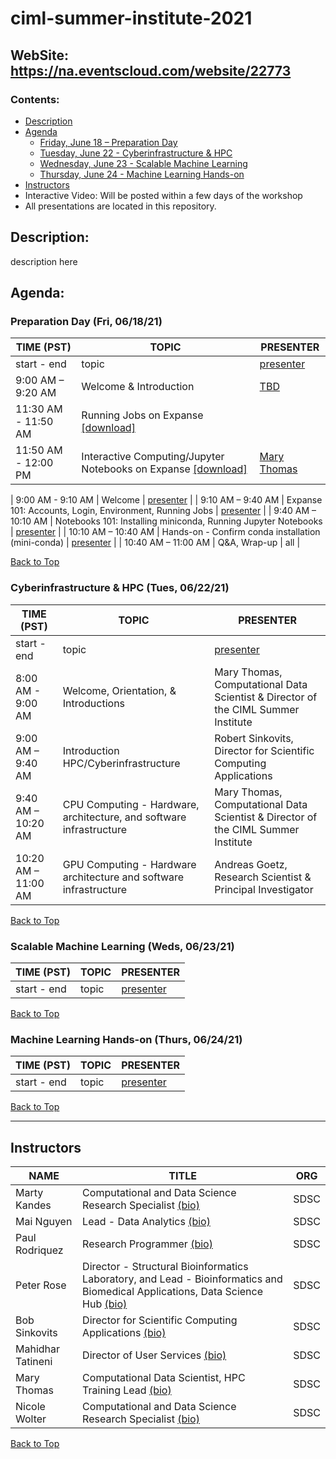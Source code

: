# ciml-summer-institute-2021

## WebSite:  https://na.eventscloud.com/website/22773

### <a name="top">**Contents:**
* [Description](#description)
* [Agenda](#agenda)
  * [Friday, June 18 – Preparation Day](#agenda-prep)
  * [Tuesday, June 22 - Cyberinfrastructure & HPC](#agenda-ci-hpc)
  * [Wednesday, June 23 - Scalable Machine Learning](#agenda-scalable-ml)
  * [Thursday, June 24 - Machine Learning Hands-on](#agenda-hands-on)
* [Instructors](#instructors)
* Interactive Video: Will be posted within a few days of the workshop
* All presentations are located in this repository.

## Description:<a name="description"></a>
description here

## Agenda:<a name="agenda"></a>

### Preparation Day (Fri, 06/18/21) <a name="agenda-prep"></a>
| **TIME (PST)** | **TOPIC** | **PRESENTER** |
| --- | ----------- | ----------- |
| start - end  | topic | [presenter](#tbd) |
| 9:00 AM – 9:20 AM | Welcome & Introduction | [TBD](#tbd) |
| 11:30 AM - 11:50 AM | Running Jobs on Expanse [[download]](presentation.pdf) |  |
| 11:50 AM - 12:00 PM | Interactive Computing/Jupyter Notebooks on Expanse [[download]](presentation.pdf) | [ Mary Thomas](#thomas) |

| 9:00 AM - 9:10 AM	 | Welcome  | [presenter](#tbd) |
| 9:10 AM – 9:40 AM	 | Expanse 101: Accounts, Login, Environment, Running Jobs  | [presenter](#tbd) |
| 9:40 AM – 10:10 AM | 	Notebooks 101: Installing miniconda, Running Jupyter Notebooks  | [presenter](#tbd) |
| 10:10 AM – 10:40 AM | Hands-on - Confirm conda installation (mini-conda)  | [presenter](#tbd) |
| 10:40 AM – 11:00 AM	 | Q&A, Wrap-up  | all |

[Back to Top](#top)

### Cyberinfrastructure & HPC (Tues, 06/22/21)<a name="agenda-ci-hpc"></a>
| **TIME (PST)** | **TOPIC** | **PRESENTER** |
| --- | ----------- | ----------- |
| start - end  | topic | [presenter](#tbd) |
| 8:00 AM - 9:00 AM | 	Welcome, Orientation, & Introductions |  Mary Thomas, Computational Data Scientist & Director of the CIML Summer Institute  |
| 9:00 AM – 9:40 AM	 | Introduction HPC/Cyberinfrastructure   | Robert Sinkovits, Director for Scientific Computing Applications  |
| 9:40 AM – 10:20 AM | 	CPU Computing - Hardware, architecture, and software infrastructure  | Mary Thomas, Computational Data Scientist & Director of the CIML Summer Institute | 
| 10:20 AM – 11:00 AM	| GPU Computing - Hardware architecture and software infrastructure | Andreas Goetz, Research Scientist & Principal Investigator |

[Back to Top](#top)

### Scalable Machine Learning (Weds, 06/23/21)<a name="agenda-scalable-ml"></a>
| **TIME (PST)** | **TOPIC** | **PRESENTER** |
| --- | ----------- | ----------- |
| start - end  | topic | [presenter](#tbd) |

[Back to Top](#top)

### Machine Learning Hands-on (Thurs, 06/24/21)<a name="agenda-hands-on"></a>
| **TIME (PST)** | **TOPIC** | **PRESENTER** |
| --- | ----------- | ----------- |
| start - end  | topic | [presenter](#tbd) |

[Back to Top](#top)

<hr>

## Instructors<a name="instructors"></a>

| **NAME** | **TITLE** | **ORG** |
| ----------------------- | ----------- | ----------- |
| Marty Kandes<a name="kandes"></a>  |  Computational and Data Science Research Specialist [(bio)](https://www.linkedin.com/in/marty-kandes-b53a34144/) |  SDSC |
| Mai Nguyen<a name="nguyen"></a>  |  Lead -  Data Analytics [(bio)](https://www.sdsc.edu/research/researcher_spotlight/nguyen_mai.html) |  SDSC |
| Paul Rodriquez<a name="prose"></a>  |  Research Programmer [(bio)](https://www.coursera.org/instructor/~13847302) |  SDSC |
| Peter Rose<a name="prose"></a>  |  Director -  Structural Bioinformatics Laboratory, and Lead -  Bioinformatics and Biomedical Applications, Data Science Hub [(bio)](https://www.sdsc.edu/research/researcher_spotlight/rose_peter.html) |  SDSC |
| Bob Sinkovits<a name="sinkovits"></a>  | Director for Scientific Computing Applications [(bio)](https://www.sdsc.edu/research/researcher_spotlight/sinkovits_robert.html) | SDSC|
| Mahidhar Tatineni<a name="tatineni"></a> | Director of User Services [(bio)](https://www.sdsc.edu/research/researcher_spotlight/tatineni_mahidhar.html)   | SDSC |  |
| Mary Thomas<a name="thomas"></a>  | Computational Data Scientist, HPC Training Lead [(bio)]( https://www.sdsc.edu/research/researcher_spotlight/thomas_mary.html)| SDSC |
| Nicole Wolter | Computational and Data Science Research Specialist [(bio)](https://www.linkedin.com/in/nicole-wolter-bbb94a3/)| SDSC |

[Back to Top](#top)
